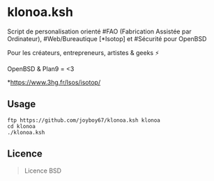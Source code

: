 # klonoa.ksh

Script de personalisation orienté #FAO (Fabrication Assistée par Ordinateur), #Web/Bureautique [*Isotop] et #Sécurité pour OpenBSD

Pour les créateurs, entrepreneurs, artistes & geeks ⚡

OpenBSD & Plan9 = <3

*https://www.3hg.fr/Isos/isotop/

## Usage

```
ftp https://github.com/joyboy67/klonoa.ksh klonoa
cd klonoa
./klonoa.ksh
```

## Licence

> Licence BSD

